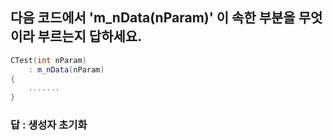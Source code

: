 ## 다음 코드에서 'm_nData(nParam)' 이 속한 부분을 무엇이라 부르는지 답하세요.

```cpp
CTest(int nParam)
    : m_nData(nParam)
{
    .......
}
```

### 답 : 생성자 초기화
